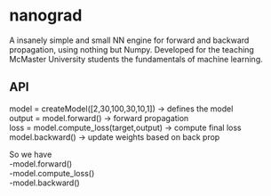 # nanograd
A insanely simple and small NN engine for forward and backward propagation, using nothing but Numpy. Developed for the teaching McMaster University students the fundamentals of machine learning.

## API 
model = createModel([2,30,100,30,10,1]) -> defines the model  
output = model.forward() -> forward propagation  
loss = model.compute_loss(target,output) -> compute final loss  
model.backward() -> update weights based on back prop  

So we have  
-model.forward()  
-model.compute_loss()  
-model.backward()  
